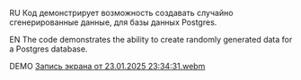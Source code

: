 RU
Код демонстрирует возможность создавать случайно сгенерированные данные, для базы данных Postgres.

EN
The code demonstrates the ability to create randomly generated data for a Postgres database.

DEMO
[Запись экрана от 23.01.2025 23:34:31.webm](..%2F..%2F..%2F%D0%92%D0%B8%D0%B4%D0%B5%D0%BE%2F%D0%97%D0%B0%D0%BF%D0%B8%D1%81%D0%B8%20%D1%8D%D0%BA%D1%80%D0%B0%D0%BD%D0%B0%2F%D0%97%D0%B0%D0%BF%D0%B8%D1%81%D1%8C%20%D1%8D%D0%BA%D1%80%D0%B0%D0%BD%D0%B0%20%D0%BE%D1%82%2023.01.2025%2023%3A34%3A31.webm)
